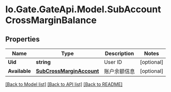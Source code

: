 
# Io.Gate.GateApi.Model.SubAccountCrossMarginBalance

## Properties

Name | Type | Description | Notes
------------ | ------------- | ------------- | -------------
**Uid** | **string** | User ID | [optional] 
**Available** | [**SubCrossMarginAccount**](.md) | 账户余额信息 | [optional] 

[[Back to Model list]](../README.md#documentation-for-models)
[[Back to API list]](../README.md#documentation-for-api-endpoints)
[[Back to README]](../README.md)
